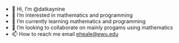 - 👋 Hi, I’m @datkaynine
- 👀 I’m interested in mathematics and programming
- 🌱 I’m currently learning mathematics and programming
- 💞️ I’m looking to collaborate on mainly progams using mathematics
- 📫 How to reach me email eheale@ewu.edu

<!---
datkaynine/datkaynine is a ✨ special ✨ repository because its `README.md` (this file) appears on your GitHub profile.
You can click the Preview link to take a look at your changes.
--->
